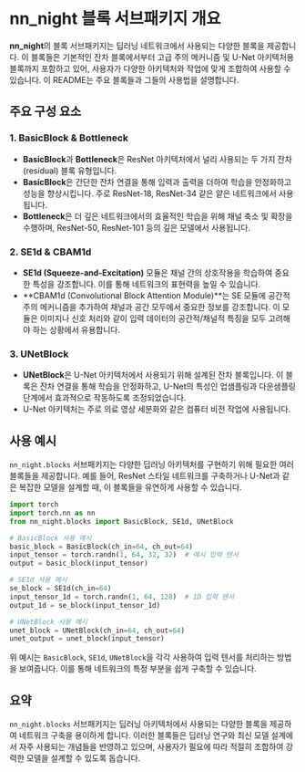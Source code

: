 # nn_night 블록 서브패키지 개요

**nn_night**의 블록 서브패키지는 딥러닝 네트워크에서 사용되는 다양한 블록을 제공합니다. 이 블록들은 기본적인 잔차 블록에서부터 고급 주의 메커니즘 및 U-Net 아키텍처용 블록까지 포함하고 있어, 사용자가 다양한 아키텍처와 작업에 맞게 조합하여 사용할 수 있습니다. 이 README는 주요 블록들과 그들의 사용법을 설명합니다.

## 주요 구성 요소

### 1. BasicBlock & Bottleneck

- **BasicBlock**과 **Bottleneck**은 ResNet 아키텍처에서 널리 사용되는 두 가지 잔차(residual) 블록 유형입니다.
- **BasicBlock**은 간단한 잔차 연결을 통해 입력과 출력을 더하여 학습을 안정화하고 성능을 향상시킵니다. 주로 ResNet-18, ResNet-34 같은 얕은 네트워크에서 사용됩니다.
- **Bottleneck**은 더 깊은 네트워크에서의 효율적인 학습을 위해 채널 축소 및 확장을 수행하며, ResNet-50, ResNet-101 등의 깊은 모델에서 사용됩니다.

### 2. SE1d & CBAM1d

- **SE1d (Squeeze-and-Excitation)** 모듈은 채널 간의 상호작용을 학습하여 중요한 특성을 강조합니다. 이를 통해 네트워크의 표현력을 높일 수 있습니다.
- **CBAM1d (Convolutional Block Attention Module)**는 SE 모듈에 공간적 주의 메커니즘을 추가하여 채널과 공간 모두에서 중요한 정보를 강조합니다. 이 모듈은 이미지나 신호 처리와 같이 입력 데이터의 공간적/채널적 특징을 모두 고려해야 하는 상황에서 유용합니다.

### 3. UNetBlock

- **UNetBlock**은 U-Net 아키텍처에서 사용되기 위해 설계된 잔차 블록입니다. 이 블록은 잔차 연결을 통해 학습을 안정화하고, U-Net의 특성인 업샘플링과 다운샘플링 단계에서 효과적으로 작동하도록 조정되었습니다.
- U-Net 아키텍처는 주로 의료 영상 세분화와 같은 컴퓨터 비전 작업에 사용됩니다.

## 사용 예시

`nn_night.blocks` 서브패키지는 다양한 딥러닝 아키텍처를 구현하기 위해 필요한 여러 블록들을 제공합니다. 예를 들어, ResNet 스타일 네트워크를 구축하거나 U-Net과 같은 복잡한 모델을 설계할 때, 이 블록들을 유연하게 사용할 수 있습니다.

```python
import torch
import torch.nn as nn
from nn_night.blocks import BasicBlock, SE1d, UNetBlock

# BasicBlock 사용 예시
basic_block = BasicBlock(ch_in=64, ch_out=64)
input_tensor = torch.randn(1, 64, 32, 32)  # 예시 입력 텐서
output = basic_block(input_tensor)

# SE1d 사용 예시
se_block = SE1d(ch_in=64)
input_tensor_1d = torch.randn(1, 64, 128)  # 1D 입력 텐서
output_1d = se_block(input_tensor_1d)

# UNetBlock 사용 예시
unet_block = UNetBlock(ch_in=64, ch_out=64)
unet_output = unet_block(input_tensor)
```
위 예시는 `BasicBlock`, `SE1d`, `UNetBlock`을 각각 사용하여 입력 텐서를 처리하는 방법을 보여줍니다. 이를 통해 네트워크의 특정 부분을 쉽게 구축할 수 있습니다.

## 요약

`nn_night.blocks` 서브패키지는 딥러닝 아키텍처에서 사용되는 다양한 블록을 제공하여 네트워크 구축을 용이하게 합니다. 이러한 블록들은 딥러닝 연구와 최신 모델 설계에서 자주 사용되는 개념들을 반영하고 있으며, 사용자가 필요에 따라 적절히 조합하여 강력한 모델을 설계할 수 있도록 돕습니다.

